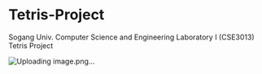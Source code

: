 # Tetris-Project
Sogang Univ. Computer Science and Engineering Laboratory I (CSE3013) Tetris Project

![Uploading image.png…]()
